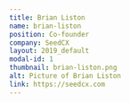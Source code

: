 ```yaml
---
title: Brian Liston
name: brian-liston
position: Co-founder
company: SeedCX
layout: 2019_default
modal-id: 1
thumbnail: brian-liston.png
alt: Picture of Brian Liston
link: https://seedcx.com
---
```

